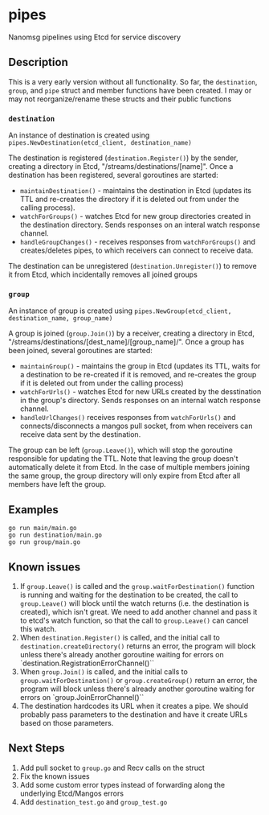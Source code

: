 # pipes
Nanomsg pipelines using Etcd for service discovery

## Description
This is a very early version without all functionality.  So far, the `destination`, `group`, and `pipe` struct and member functions have been created.  I may or may not reorganize/rename these structs and their public functions

### `destination`
An instance of destination is created using `pipes.NewDestination(etcd_client, destination_name)`

The destination is registered (`destination.Register()`) by the sender, creating a directory in Etcd, "/streams/destinations/[name]".  Once a destination has been registered, several goroutines are started:
  - `maintainDestination()` - maintains the destination in Etcd (updates its TTL and re-creates the directory if it is deleted out from under the calling process).
  - `watchForGroups()` - watches Etcd for new group directories created in the destination directory. Sends responses on an interal watch response channel.
  - `handleGroupChanges()` - receives responses from `watchForGroups()` and creates/deletes pipes, to which receivers can connect to receive data.

The destination can be unregistered (`destination.Unregister()`) to remove it from Etcd, which incidentally removes all joined groups

### `group`
An instance of group is created using `pipes.NewGroup(etcd_client, destination_name, group_name)`

A group is joined (`group.Join()`) by a receiver, creating a directory in Etcd, "/streams/destinations/[dest_name]/[group_name]/".  Once a group has been joined, several goroutines are started:
  - `maintainGroup()` - maintains the group in Etcd (updates its TTL, waits for a destination to be re-created if it is removed, and re-creates the group if it is deleted out from under the calling process)
  - `watchForUrls()` - watches Etcd for new URLs created by the desstination in the group's directory. Sends responses on an internal watch response channel.
  - `handleUrlChanges()` receives responses from `watchForUrls()` and connects/disconnects a mangos pull socket, from when receivers can receive data sent by the destination.

The group can be left (`group.Leave()`), which will stop the goroutine responsible for updating the TTL.  Note that leaving the group doesn't automatically delete it from Etcd.  In the case of multiple members joining the same group, the group directory will only expire from Etcd after all members have left the group.

## Examples
```
go run main/main.go
go run destination/main.go
go run group/main.go
```

## Known issues
1. If `group.Leave()` is called and the `group.waitForDestination()` function is running and waiting for the destination to be created, the call to `group.Leave()` will block until the watch returns (i.e. the destination is created), which isn't great. We need to add another channel and pass it to etcd's watch function, so that the call to `group.Leave()` can cancel this watch.
2. When `destination.Register()` is called, and the initial call to `destination.createDirectory()` returns an error, the program will block unless there's already another goroutine waiting for errors on `destination.RegistrationErrorChannel()``
3. When `group.Join()` is called, and the initial calls to `group.waitForDestination()` or `group.createGroup()` return an error, the program will block unless there's already another goroutine waiting for errors on `group.JoinErrorChannel()``
4. The destination hardcodes its URL when it creates a pipe.  We should probably pass parameters to the destination and have it create URLs based on those parameters.

## Next Steps
1. Add pull socket to `group.go` and Recv calls on the struct
2. Fix the known issues
3. Add some custom error types instead of forwarding along the underlying Etcd/Mangos errors
4. Add `destination_test.go` and `group_test.go`
